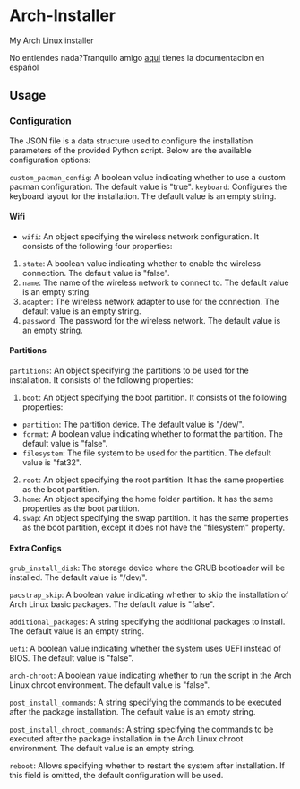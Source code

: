 
# Arch-Installer
My Arch Linux installer

No entiendes nada?Tranquilo amigo [aqui](https://github.com/Tom5521/Arch-Linux-Installer/blob/master/Documentation/README%20es.md) tienes la documentacion en español
## Usage

### Configuration

The JSON file is a data structure used to configure the installation parameters of the provided Python script. Below are the available configuration options:

`custom_pacman_config`: A boolean value indicating whether to use a custom pacman configuration. The default value is "true". 
`keyboard`: Configures the keyboard layout for the installation. The default value is an empty string.

#### Wifi

- `wifi`: An object specifying the wireless network configuration. It consists of the following four properties: 
1. `state`: A boolean value indicating whether to enable the wireless connection. The default value is "false". 
2. `name`: The name of the wireless network to connect to. The default value is an empty string. 
3. `adapter`: The wireless network adapter to use for the connection. The default value is an empty string. 
4. `password`: The password for the wireless network. The default value is an empty string.

#### Partitions

`partitions`: An object specifying the partitions to be used for the installation. It consists of the following properties:

1.  `boot`: An object specifying the boot partition. It consists of the following properties:

*   `partition`: The partition device. The default value is "/dev/".
*   `format`: A boolean value indicating whether to format the partition. The default value is "false".
*   `filesystem`: The file system to be used for the partition. The default value is "fat32".

2.  `root`: An object specifying the root partition. It has the same properties as the boot partition.
3.  `home`: An object specifying the home folder partition. It has the same properties as the boot partition.
4.  `swap`: An object specifying the swap partition. It has the same properties as the boot partition, except it does not have the "filesystem" property.

#### Extra Configs

`grub_install_disk`: The storage device where the GRUB bootloader will be installed. The default value is "/dev/".

`pacstrap_skip`: A boolean value indicating whether to skip the installation of Arch Linux basic packages. The default value is "false".

`additional_packages`: A string specifying the additional packages to install. The default value is an empty string.

`uefi`: A boolean value indicating whether the system uses UEFI instead of BIOS. The default value is "false".

`arch-chroot`: A boolean value indicating whether to run the script in the Arch Linux chroot environment. The default value is "false".

`post_install_commands`: A string specifying the commands to be executed after the package installation. The default value is an empty string.

`post_install_chroot_commands`: A string specifying the commands to be executed after the package installation in the Arch Linux chroot environment. The default value is an empty string.

`reboot`: Allows specifying whether to restart the system after installation. If this field is omitted, the default configuration will be used.